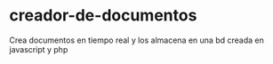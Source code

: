 # creador-de-documentos
Crea documentos en tiempo real y los almacena en una bd creada en javascript y php
